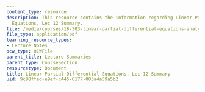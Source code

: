 ```yaml
---
content_type: resource
description: This resource contains the information regarding Linear Partial Differential
  Equations, Lec 12 Summary.
file: /media/courses/18-303-linear-partial-differential-equations-analysis-and-numerics-fall-2014/9c98ffede9efc4456177003a4a59a5b2_MIT18_303F14_Lecture12.pdf
file_type: application/pdf
learning_resource_types:
- Lecture Notes
ocw_type: OCWFile
parent_title: Lecture Summaries
parent_type: CourseSection
resourcetype: Document
title: Linear Partial Differential Equations, Lec 12 Summary
uid: 9c98ffed-e9ef-c445-6177-003a4a59a5b2
---
```

